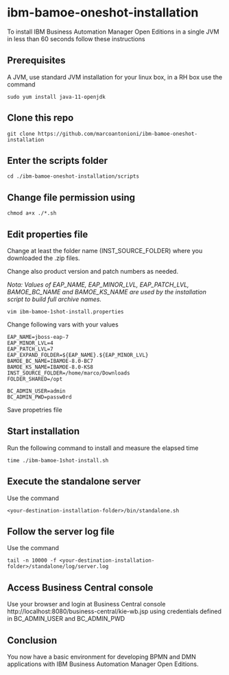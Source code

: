 # ibm-bamoe-oneshot-installation

To install IBM Business Automation Manager Open Editions in a single JVM in less than 60 seconds follow these instructions

## Prerequisites

A JVM, use standard JVM installation for your linux box, in a RH box use the command

```
sudo yum install java-11-openjdk
```

## Clone this repo

```
git clone https://github.com/marcoantonioni/ibm-bamoe-oneshot-installation
```

## Enter the scripts folder

```
cd ./ibm-bamoe-oneshot-installation/scripts
```

## Change file permission using

```
chmod a+x ./*.sh
```
 
## Edit properties file 

Change at least the folder name (INST_SOURCE_FOLDER) where you downloaded the .zip files.

Change also product version and patch numbers as needed.

<i>Nota: Values of EAP_NAME, EAP_MINOR_LVL, EAP_PATCH_LVL, BAMOE_BC_NAME and BAMOE_KS_NAME are used by the installation script to build full archive names.</i>

```
vim ibm-bamoe-1shot-install.properties
```

Change following vars with your values

```
EAP_NAME=jboss-eap-7
EAP_MINOR_LVL=4
EAP_PATCH_LVL=7
EAP_EXPAND_FOLDER=${EAP_NAME}.${EAP_MINOR_LVL}
BAMOE_BC_NAME=IBAMOE-8.0-BC7
BAMOE_KS_NAME=IBAMOE-8.0-KS8
INST_SOURCE_FOLDER=/home/marco/Downloads
FOLDER_SHARED=/opt

BC_ADMIN_USER=admin
BC_ADMIN_PWD=passw0rd
```

Save propetries file 

## Start installation

Run the following command to install and measure the elapsed time

```
time ./ibm-bamoe-1shot-install.sh
```

## Execute the standalone server 

Use the command 

```
<your-destination-installation-folder>/bin/standalone.sh
```

## Follow the server log file 

Use the command 

```
tail -n 10000 -f <your-destination-installation-folder>/standalone/log/server.log
```

## Access Business Central console

Use your browser and login at Business Central console http://localhost:8080/business-central/kie-wb.jsp using credentials defined in BC_ADMIN_USER and BC_ADMIN_PWD


## Conclusion

You now have a basic environment for developing BPMN and DMN applications with IBM Business Automation Manager Open Editions.
